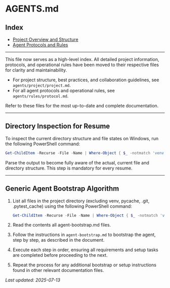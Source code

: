 # AGENTS.md

## Index

- [Project Overview and Structure](agents/project/project.md)
- [Agent Protocols and Rules](agents/rules/protocol.md)

---

This file now serves as a high-level index. All detailed project information, protocols, and operational rules have been moved to their respective files for clarity and maintainability.

- For project structure, best practices, and collaboration guidelines, see `agents/project/project.md`.
- For all agent protocols and operational rules, see `agents/rules/protocol.md`.

Refer to these files for the most up-to-date and complete documentation.

---

## Directory Inspection for Resume

To inspect the current directory structure and file states on Windows, run the following PowerShell command:

```powershell
Get-ChildItem -Recurse -File -Name | Where-Object { $_ -notmatch 'venv|pycache|.git|.pytest_cache' }
```

Parse the output to become fully aware of the actual, current file and directory structure. This step is mandatory for every resume.

---

## Generic Agent Bootstrap Algorithm

1. List all files in the project directory (excluding venv, pycache, .git, .pytest_cache) using the following PowerShell command:

   ```powershell
   Get-ChildItem -Recurse -File -Name | Where-Object { $_ -notmatch 'venv|pycache|.git|.pytest_cache' }
   ```

2. Read the contents all agent-bootstrap.md files.
3. Follow the instructions in `agent-bootstrap.md` to bootstrap the agent, step by step, as described in the document.
4. Execute each step in order, ensuring all requirements and setup tasks are completed before proceeding to the next.
5. Repeat the process for any additional bootstrap or setup instructions found in other relevant documentation files.

_Last updated: 2025-07-13_

